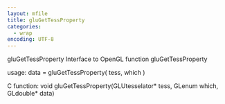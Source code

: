 ```yaml
---
layout: mfile
title: gluGetTessProperty
categories:
  - wrap
encoding: UTF-8
---
```


gluGetTessProperty  Interface to OpenGL function gluGetTessProperty

usage:  data = gluGetTessProperty( tess, which )

C function:  void gluGetTessProperty(GLUtesselator\* tess, GLenum which, GLdouble\* data)